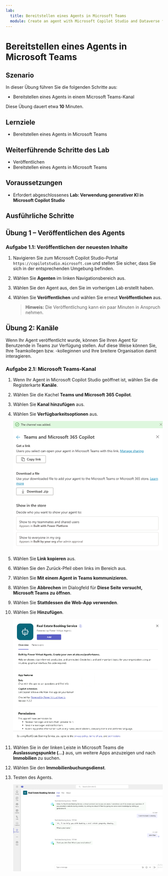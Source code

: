 ```yaml
---
lab:
  title: Bereitstellen eines Agents in Microsoft Teams
  module: Create an agent with Microsoft Copilot Studio and Dataverse for Teams
---
```


# Bereitstellen eines Agents in Microsoft Teams

## Szenario

In dieser Übung führen Sie die folgenden Schritte aus:

- Bereitstellen eines Agents in einem Microsoft Teams-Kanal

Diese Übung dauert etwa **10** Minuten.

## Lernziele

- Bereitstellen eines Agents in Microsoft Teams

## Weiterführende Schritte des Lab

- Veröffentlichen
- Bereitstellen eines Agents in Microsoft Teams
  
## Voraussetzungen

- Erfordert abgeschlossenes **Lab: Verwendung generativer KI in Microsoft Copilot Studio**

## Ausführliche Schritte

## Übung 1 – Veröffentlichen des Agents

### Aufgabe 1.1: Veröffentlichen der neuesten Inhalte

1. Navigieren Sie zum Microsoft Copilot Studio-Portal `https://copilotstudio.microsoft.com` und stellen Sie sicher, dass Sie sich in der entsprechenden Umgebung befinden.

1. Wählen Sie **Agenten** im linken Navigationsbereich aus.

1. Wählen Sie den Agent aus, den Sie im vorherigen Lab erstellt haben.

1. Wählen Sie **Veröffentlichen** und wählen Sie erneut **Veröffentlichen** aus.
   > **Hinweis:** Die Veröffentlichung kann ein paar Minuten in Anspruch nehmen.

## Übung 2: Kanäle

Wenn Ihr Agent veröffentlicht wurde, können Sie Ihren Agent für Benutzende in Teams zur Verfügung stellen. Auf diese Weise können Sie, Ihre Teamkollegen bzw. -kolleginnen und Ihre breitere Organisation damit interagieren.

### Aufgabe 2.1: Microsoft Teams-Kanal

1. Wenn Ihr Agent in Microsoft Copilot Studio geöffnet ist, wählen Sie die Registerkarte **Kanäle**.

1. Wählen Sie die Kachel **Teams und Microsoft 365 Copilot**.

1. Wählen Sie **Kanal hinzufügen** aus.

1. Wählen Sie **Verfügbarkeitsoptionen** aus.

    ![Screenshot der Verfügbarkeitsoptionen des Teams-Kanals.](../media/teams-availability-options.png)

1. Wählen Sie **Link kopieren** aus.

1. Wählen Sie den Zurück-Pfeil oben links im Bereich aus.

1. Wählen Sie **Mit einem Agent in Teams kommunizieren.**

1. Wählen Sie **Abbrechen** im Dialogfeld für **Diese Seite versucht, Microsoft Teams zu öffnen**.

1. Wählen Sie **Stattdessen die Web-App verwenden**.

1. Wählen Sie **Hinzufügen**.

    ![Screenshot des Dialogs zum Hinzufügen der App zu Teams.](../media/teams-add-app.png)

1. Wählen Sie in der linken Leiste in Microsoft Teams die **Auslassungspunkte (...)** aus, um weitere Apps anzuzeigen und nach **Immobilien** zu suchen.

1. Wählen Sie den **Immobilienbuchungsdienst**.

1. Testen des Agents.

    ![Screenshot des Agents in Teams.](../media/teams-copilot.png)
